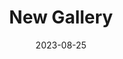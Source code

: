 ---
title: "New Gallery"
layout: layouts/base.njk
eleventyNavigation:
  key: "New Gallery"
  order: 10
  parent: Archive
date: 2023-08-25
---
